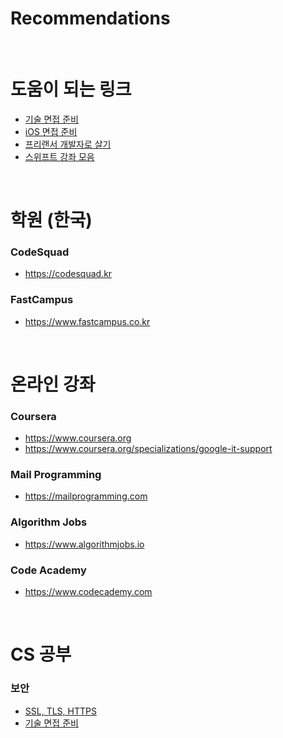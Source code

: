 # Recommendations

<br>

# 도움이 되는 링크
- [기술 면접 준비](https://github.com/kim6394/tech-interview-for-developer)
- [iOS 면접 준비](https://github.com/ClintJang/ios-swift-objc-questions-and-answers)
- [프리랜서 개발자로 살기](https://github.com/ClintJang/awesome-freelance-korea-information)
- [스위프트 강좌 모음](https://github.com/ClintJang/awesome-swift-korean-lecture)

<br>

# 학원 (한국)

### CodeSquad
- https://codesquad.kr

### FastCampus
- https://www.fastcampus.co.kr

<br>

# 온라인 강좌

### Coursera
- https://www.coursera.org
- https://www.coursera.org/specializations/google-it-support

### Mail Programming
- https://mailprogramming.com

### Algorithm Jobs
- https://www.algorithmjobs.io

### Code Academy
- https://www.codecademy.com

<br>

# CS 공부

### 보안
- [SSL, TLS, HTTPS](https://www.websecurity.symantec.com/security-topics/what-is-ssl-tls-https)
- [기술 면접 준비](https://github.com/kim6394/tech-interview-for-developer)
